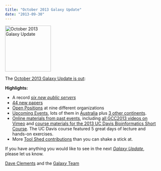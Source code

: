 ```yaml
---
title: "October 2013 Galaxy Update"
date: "2013-09-30"
---
```

<div class='right'><a href='/src/galaxy-updates/2013-10/index.md'><img src="/src/images/logos/GalaxyUpdate200.png" alt="October 2013 Galaxy Update" width=150 /></a></div>

The [October 2013 Galaxy Update is out](/src/galaxy-updates/2013-10/index.md):

**Highlights:**
* A record *[six new public servers](/src/galaxy-updates/2013-10/index.md#new-public-servers)*
* [44 new papers](/src/galaxy-updates/2013-10/index.md#new-papers)
* [Open Positions](/src/galaxy-updates/2013-10/index.md#whos-hiring) at nine different organizations
* [Upcoming Events](/src/galaxy-updates/2013-10/index.md#events), lots of them in [Australia](/src/galaxy-updates/2013-10/index.md#australia) plus [3 other continents](/src/galaxy-updates/2013-10/index.md#all-those-other-continents).  
* [Online materials from past events](/src/galaxy-updates/2013-10/index.md#online-materials-from-past-events), including [all GCC2013 videos on Vimeo](http://bit.ly/gcc2013vimeo) and [course materials for the 2013 UC Davis Bioinformatics Short Course](http://bit.ly/16rAUkf). The UC Davis course featured 5 great days of lecture and hands-on exercises.
* More [Tool Shed contributions](/src/galaxy-updates/2013-10/index.md#toolshed-contributions) than you can shake a stick at.

If you have anything you would like to see in the next *[Galaxy Update](/src/galaxy-updates/index.md)*, please let us know.

[Dave Clements](/people/dave-clements/index.md) and the [Galaxy Team](/src/galaxy-team/)
